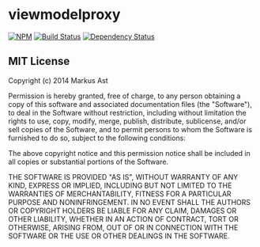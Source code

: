 # viewmodelproxy

[![NPM](https://badge.fury.io/js/viewmodelproxy.png)](https://npmjs.org/package/viewmodelproxy)
[![Build Status](https://secure.travis-ci.org/rkusa/viewmodelproxy.png)](http://travis-ci.org/rkusa/viewmodelproxy)
[![Dependency Status](https://david-dm.org/rkusa/viewmodelproxy.png?theme=shields.io)](https://david-dm.org/rkusa/viewmodelproxy)

## MIT License
Copyright (c) 2014 Markus Ast

Permission is hereby granted, free of charge, to any person obtaining a copy of this software and associated documentation files (the "Software"), to deal in the Software without restriction, including without limitation the rights to use, copy, modify, merge, publish, distribute, sublicense, and/or sell copies of the Software, and to permit persons to whom the Software is furnished to do so, subject to the following conditions:

The above copyright notice and this permission notice shall be included in all copies or substantial portions of the Software.

THE SOFTWARE IS PROVIDED "AS IS", WITHOUT WARRANTY OF ANY KIND, EXPRESS OR IMPLIED, INCLUDING BUT NOT LIMITED TO THE WARRANTIES OF MERCHANTABILITY, FITNESS FOR A PARTICULAR PURPOSE AND NONINFRINGEMENT. IN NO EVENT SHALL THE AUTHORS OR COPYRIGHT HOLDERS BE LIABLE FOR ANY CLAIM, DAMAGES OR OTHER LIABILITY, WHETHER IN AN ACTION OF CONTRACT, TORT OR OTHERWISE, ARISING FROM, OUT OF OR IN CONNECTION WITH THE SOFTWARE OR THE USE OR OTHER DEALINGS IN THE SOFTWARE.